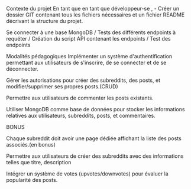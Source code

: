 Contexte du projet
En tant que en tant que développeur-se , - Créer un dossier GIT contenant tous les fichiers nécessaires et un fichier README décrivant la structure du projet.

Se connecter à une base MongoDB / Tests des différents endpoints à requéter / Création du script API contenant les endpoints / Test des endpoints

Modalités pédagogiques
Implémenter un système d'authentification permettant aux utilisateurs de s'inscrire, de se connecter et de se déconnecter.

Gérer les autorisations pour créer des subreddits, des posts, et modifier/supprimer ses propres posts.(CRUD)

Permettre aux utilisateurs de commenter les posts existants.

Utiliser MongoDB comme base de données pour stocker les informations relatives aux utilisateurs, subreddits, posts, et commentaires.

BONUS

Chaque subreddit doit avoir une page dédiée affichant la liste des posts associés.(en bonus)

Permettre aux utilisateurs de créer des subreddits avec des informations telles que titre, description

Intégrer un système de votes (upvotes/downvotes) pour évaluer la popularité des posts.
